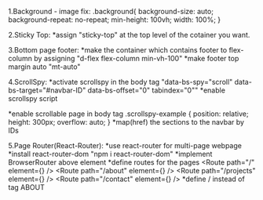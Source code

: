 1.Background - image fix:
.background{
  background-size: auto;
  background-repeat: no-repeat;
  min-height: 100vh;
  width: 100%;
}

2.Sticky Top:
*assign "sticky-top" at the top level of the cotainer you want.

3.Bottom page footer:
*make the container which contains footer to flex-column by assigning "d-flex flex-column min-vh-100"
*make footer top margin auto "mt-auto"

4.ScrollSpy:
*activate scrollspy in the body tag "data-bs-spy="scroll" data-bs-target="#navbar-ID" data-bs-offset="0" tabindex="0""
*enable scrollspy script
<script>
    const scrollSpy = new bootstrap.ScrollSpy(document.body, {
        target: '#navbar-ID'
    })
</script>
*enable scrollable page in body tag
.scrollspy-example {
  position: relative;
  height: 300px;
  overflow: auto;
}
*map(href) the sections to the navbar by IDs

5.Page Router(React-Router):
*use react-router for multi-page webpage
*install react-router-dom "npm i react-router-dom"
*implement BrowserRouter above <App> element
<BrowserRouter>
  <App />
</BrowserRouter>
*define routes for the pages
<Routes>
  <Route path="/" element={<Home />} />
  <Route path="/about" element={<About />} />
  <Route path="/projects" element={<Projects />} />
  <Route path="/contact" element={<Contact />} />
</Routes>
*define <Link> / <NavLink> instead of <a> tag
<NavLink to="/about">ABOUT</NavLink>